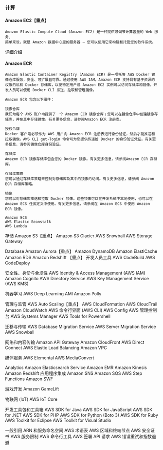 ### 计算
#### Amazon EC2【重点】
    Amazon Elastic Compute Cloud (Amazon EC2) 是一种提供可调节计算容量的 Web 服务,
    简单来说，就是 Amazon 数据中心里的服务器 – 您可以使用它来构建和托管您的软件系统。
[详细介绍](http://docs.amazonaws.cn/AWSEC2/latest/UserGuide/ec2-instances-and-amis.html)
#### Amazon ECR
    Amazon Elastic Container Registry (Amazon ECR) 是一项托管 AWS Docker 镜像仓库服务，安全、可扩展且可靠。通过使用 AWS IAM，Amazon ECR 支持具有基于资源的权限的私有 Docker 存储库，以便特定用户或 Amazon EC2 实例可以访问存储库和镜像。开发人员可以使用 Docker CLI 推送、拉取和管理镜像。

    Amazon ECR 包含以下组件：
    
    镜像仓库
    我们为每个 AWS 账户均提供了一个 Amazon ECR 镜像仓库；您可以在镜像仓库中创建镜像存储库，并在其中存储镜像。有关更多信息，请参阅Amazon ECR 注册表。
    
    授权令牌
    Docker 客户端必须作为 AWS 用户向 Amazon ECR 注册表进行身份验证，然后才能推送和拉取镜像。AWS CLI get-login 命令可为您提供传递给 Docker 的身份验证凭证。有关更多信息，请参阅镜像仓库身份验证。
    
    存储库
    Amazon ECR 镜像存储库包含您的 Docker 镜像。有关更多信息，请参阅Amazon ECR 存储库。
    
    存储库策略
    您可以通过存储库策略来控制对存储库及其中的镜像的访问。有关更多信息，请参阅 Amazon ECR 存储库策略。
    
    镜像
    您可以对存储库推送和拉取 Docker 镜像。这些镜像可以在开发系统中本地使用，也可以在 Amazon ECS 任务定义中使用。有关更多信息，请参阅在 Amazon ECS 中使用 Amazon ECR 镜像。
    
    Amazon ECS
    AWS Elastic Beanstalk
    AWS Lambda
存储
    Amazon S3【重点】
    Amazon S3 Glacier
    AWS Snowball
    AWS Storage Gateway
    
Database
    Amazon Aurora【重点】
    Amazon DynamoDB
    Amazon ElastiCache
    Amazon RDS
    Amazon Redshift 【重点】
开发人员工具
    AWS CodeBuild
    AWS CodeDeploy
    
安全性、身份与合规性
    AWS Identity & Access Management (AWS IAM)
    Amazon  Cognito
    AWS Directory Service
    AWS Key Management Service (AWS KMS)

机器学习
    AWS Deep Learning AMI
    Amazon  Polly

管理与监管
    AWS Auto Scaling【重点】
    AWS CloudFormation
    AWS CloudTrail
    Amazon  CloudWatch
    AWS 命令行界面 (AWS CLI)
    AWS Config
    AWS 管理控制台
    AWS Systems Manager
    AWS Tools for Powershell

迁移与传输
    AWS Database Migration Service
    AWS Server Migration Service
    AWS Snowball
    
网络和内容传输
	Amazon API Gateway
	Amazon CloudFront
	AWS Direct Connect
	AWS Elastic Load Balancing
	Amazon VPC

媒体服务
	AWS Elemental
	AWS MediaConvert
	
Analytics
	Amazon Elasticsearch Service
	Amazon EMR
	Amazon Kinesis
	Amazon Redshift
应用程序集成
	Amazon SNS
	Amazon SQS
	AWS Step Functions
	Amazon SWF

游戏开发
	Amazon GameLift

物联网 (IoT)
	AWS IoT Core

开发工具包和工具箱
	AWS SDK for Java
	AWS SDK for JavaScript
	AWS SDK for .NET
	AWS SDK for PHP
	AWS SDK for Python (Boto 3) 
	AWS SDK for Ruby
	AWS Toolkit for Eclipse
	AWS Toolkit for Visual Studio

一般引用
	ARN 和服务命名空间
	AWS 术语表
	AWS 区域和终端节点
	AWS 安全证书
	AWS 服务限制
	AWS 命令行工具
	AWS 签署 API 请求
	AWS 错误重试和指数退避